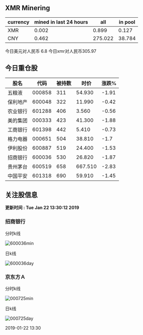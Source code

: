 ## XMR Minering

|currency|mined in last 24 hours|all|in pool|
|---|---|---|---|
|XMR|0.002|0.899|0.127|
|CNY|0.462|275.022|38.784|

今日美元对人民币 6.8	今日xmr对人民币305.97


## 今日重仓股 

|股名|代码|被持数|时价|涨跌%|
|---|---|---|---|---|
|五粮液|000858|311|54.930|-1.91|
|保利地产|600048|322|11.990|-0.42|
|农业银行|601288|406|3.560|-0.56|
|美的集团|000333|423|41.300|-1.88|
|工商银行|601398|442|5.410|-0.73|
|格力电器|000651|504|38.810|-1.7|
|伊利股份|600887|519|24.400|-1.53|
|招商银行|600036|530|26.820|-1.87|
|贵州茅台|600519|658|667.510|-2.83|
|中国平安|601318|690|59.910|-1.45|

## 关注股信息
**更新时间 : Tue Jan 22 13:30:12 2019**
### 招商银行 
分时k线

![600036min](http://image.sinajs.cn/newchart/min/n/sh600036.gif)

日k线

![600036day](http://image.sinajs.cn/newchart/daily/n/sh600036.gif)

### 京东方Ａ 
分时k线

![000725min](http://image.sinajs.cn/newchart/min/n/sz000725.gif)

日k线

![000725day](http://image.sinajs.cn/newchart/daily/n/sz000725.gif)

2019-01-22 13:30